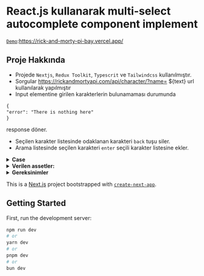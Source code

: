 
# React.js kullanarak multi-select autocomplete component implement

[`Demo`](https://rick-and-morty-pi-bay.vercel.app/):https://rick-and-morty-pi-bay.vercel.app/


## Proje Hakkında

- Projede `Nextjs`, `Redux Toolkit`, `Typescrit` ve `Tailwindcss` kullanılmıştır.
- Sorgular https://rickandmortyapi.com/api/character/?name= ${text} url kullanılarak yapılmıştır
- Input elementine girilen karakterlerin bulunamaması durumunda
 
```
{
"error": "There is nothing here"
}
```
response döner.

- Seçilen karakter listesinde odaklanan karakteri `back` tuşu siler.
- Arama listesinde seçilen karakteri `enter` seçili karakter listesine ekler. 


<details><summary><b>Case</b></summary>
<br/>
Adcreative.ai frontend developer pozisyonu icin hazirladigimiz bu case'de sizden React.js kullanarak multi-select autocomplete component implement etmenizi istiyoruz.
Daha sonra bu componenti "Rick and Morty" api'daki karakterleri aramak ve select etmek icin kullanacaksiniz.

Api linki: https://rickandmortyapi.com/documentation/#introduction


</details>

<details><summary><b>Verilen assetler:</b></summary>


 Ornek tasarım  
![](public/assets/multi-select.png)
</details>

<details><summary><b>Gereksinimler</b></summary>

* React vs Typescript
* Tasarima uygun multi-select implementasyonu
* input alanina yazilan query ile api sorgulanip popup content'de listelenmesi
* Listelenen sonuclarda her bir karater icin karater resmi, ismi ve kac bolumde oynadigi bilgisinin gosterilmesi
* query icin yazilan sozcugun listelenen sonuclarda vurgulanmasi (ornek tasarimda 'ric' aramasi sonuclarinda 'Ric' bold seklinde gosterilmistir)
* secilen sonuclarin input alanina eklenmesi ve cikarilmasi
* Keyboard navigation desteklenmeli. Yon tuslari ve tab kullanarak tum islemler yapilabilmeli, input alanindaki secili ogeler veya sonuc listesindeki satirlar gezinebilmeli ve silme/secme islemleri yapilabilmeli.
* Loading state gosterimi
* Exception handling ve error statelerinin arayuzde gosterilmesi
* Ve tabi ki yazdiginiz kodun mimarisi, temiz ve okunakli olmasi belki de en onemli kriter olacaktir.
</details>



This is a [Next.js](https://nextjs.org/) project bootstrapped with [`create-next-app`](https://github.com/vercel/next.js/tree/canary/packages/create-next-app).

## Getting Started

First, run the development server:

```bash
npm run dev
# or
yarn dev
# or
pnpm dev
# or
bun dev
```

